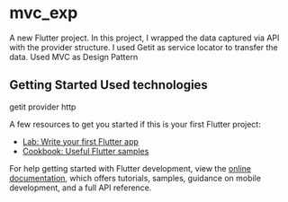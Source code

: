 # mvc_exp

A new Flutter project. 
In this project, I wrapped the data captured via API with the provider structure. I used Getit as service locator to transfer the data. Used MVC as Design Pattern

## Getting Started Used technologies

getit
provider
http

A few resources to get you started if this is your first Flutter project:

- [Lab: Write your first Flutter app](https://docs.flutter.dev/get-started/codelab)
- [Cookbook: Useful Flutter samples](https://docs.flutter.dev/cookbook)

For help getting started with Flutter development, view the
[online documentation](https://docs.flutter.dev/), which offers tutorials,
samples, guidance on mobile development, and a full API reference.

